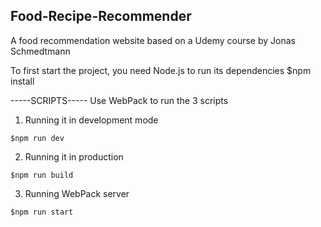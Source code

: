 ## Food-Recipe-Recommender
A food recommendation website based on a Udemy course by Jonas Schmedtmann

To first start the project, you need Node.js to run its dependencies
$npm install

-----SCRIPTS-----
Use WebPack to run the 3 scripts

1) Running it in development mode

`$npm run dev`

2) Running it in production

`$npm run build`

3) Running WebPack server

`$npm run start`
